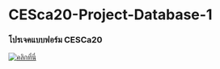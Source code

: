# CESca20-Project-Database-1
### โปรเจคแบบฟอร์ม CESCa20
[![คลิกที่นี่](https://img.youtube.com/vi/XCKLVfIQQwI?si=GBInQ3YTeSvpBpyc/0.jpg)](https://youtu.be/XCKLVfIQQwI?si=GBInQ3YTeSvpBpyc)
